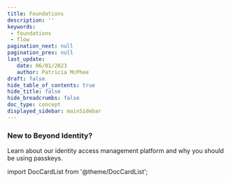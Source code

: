 ```yaml
---
title: Foundations 
description: ''
keywords: 
 - foundations
 - flow
pagination_next: null
pagination_prev: null
last_update: 
   date: 06/01/2023
   author: Patricia McPhee
draft: false
hide_table_of_contents: true
hide_title: false
hide_breadcrumbs: false
doc_type: concept
displayed_sidebar: mainSidebar
---
```


### New to Beyond Identity?

Learn about our identity access management platform and why you should be using passkeys.

import DocCardList from '@theme/DocCardList';

<DocCardList />